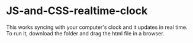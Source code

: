 # JS-and-CSS-realtime-clock

This works syncing with your computer's clock and it updates in real time.
To run it, download the folder and drag the html file in a browser.
